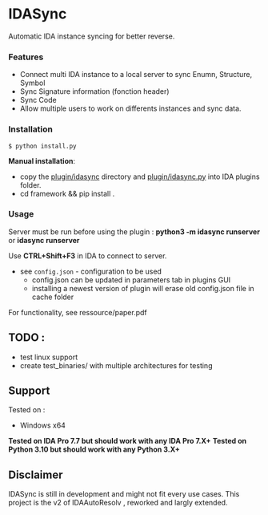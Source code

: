 # IDASync

Automatic IDA instance syncing for better reverse.

### Features
* Connect multi IDA instance to a local server to sync Enumn, Structure, Symbol
* Sync Signature information (fonction header)
* Sync Code
* Allow multiple users to work on differents instances and sync data. 


### Installation
```
$ python install.py
```

**Manual installation**: 
 * copy the [plugin/idasync](plugin/idasync/) directory and [plugin/idasync.py](plugin/idasync.py) into IDA plugins folder.
 * cd framework && pip install .


### Usage

Server must be run before using the plugin : **python3 -m idasync runserver** or **idasync runserver**

Use **CTRL+Shift+F3** in IDA to connect to server.
* see ```config.json``` - configuration to be used
    * config.json can be updated in parameters tab in plugins GUI
    * installing a newest version of plugin will erase old config.json file in cache folder

For functionality, see ressource/paper.pdf

## TODO : 

* test linux support
* create test_binaries/ with multiple architectures for testing

## Support

Tested on : 
* Windows x64

**Tested on IDA Pro 7.7 but should work with any IDA Pro 7.X+**
**Tested on Python 3.10 but should work with any Python 3.X+**

## Disclaimer
IDASync is still in development and might not fit every use cases.
This project is the v2 of IDAAutoResolv , reworked and largly extended.

